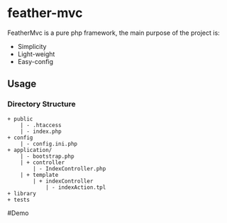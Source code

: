 feather-mvc
===========

FeatherMvc is a pure php framework, the main purpose of the project is:

* Simplicity
* Light-weight
* Easy-config

## Usage

### Directory Structure

```
+ public
    | - .htaccess
    | - index.php
+ config
    | - config.ini.php
+ application/
    | - bootstrap.php
    | + controller
        | - IndexController.php
    | + template
        | + indexController
            | - indexAction.tpl
+ library
+ tests
```
#Demo
